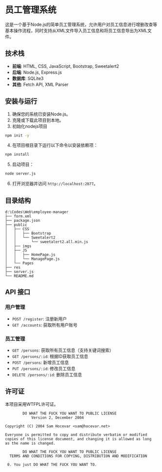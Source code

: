 # 员工管理系统

这是一个基于Node.js的简单员工管理系统，允许用户对员工信息进行增删改查等基本操作流程，同时支持从XML文件导入员工信息和将员工信息导出为XML文件。

## 技术栈

- **前端**: HTML, CSS, JavaScript, Bootstrap, Sweetalert2
- **后端**: Node.js, Express.js
- **数据库**: SQLite3
- **其他**: Fetch API, XML Parser

## 安装与运行

1. 确保您的系统已安装Node.js。
2. 克隆或下载此项目到本地。
3. 初始化nodejs项目

```bash
npm init -y
```
4. 在项目根目录下运行以下命令以安装依赖项：

```bash
npm install
```

5. 启动项目：

```bash
node server.js
```

6. 打开浏览器并访问 `http://localhost:2077`。

## 目录结构

```
d:\Codes\Web\employee-manager
├── form.xml
├── package.json
├── public
│   ├── CSS
│   │   ├── Bootstrap
│   │   └── Sweetalert2
│   │       └── sweetalert2.all.min.js
│   ├── imgs
│   ├── JS
│   │   ├── HomePage.js
│   │   └── ManagePage.js
│   └── Pages
├── res
├── server.js
└── README.md
```

## API 接口

### 用户管理

- `POST /register`: 注册新用户
- `GET /accounts`: 获取所有用户账号

### 员工管理

- `GET /persons`: 获取所有员工信息（支持关键词搜索）
- `GET /persons/:id`: 根据ID获取员工信息
- `POST /persons`: 新增员工信息
- `PUT /persons/:id`: 修改员工信息
- `DELETE /persons/:id`: 删除员工信息

## 许可证

本项目采用WTFPL许可证。
```
        DO WHAT THE FUCK YOU WANT TO PUBLIC LICENSE
            Version 2, December 2004

Copyright (C) 2004 Sam Hocevar <sam@hocevar.net>

Everyone is permitted to copy and distribute verbatim or modified
copies of this license document, and changing it is allowed as long
as the name is changed.

        DO WHAT THE FUCK YOU WANT TO PUBLIC LICENSE
  TERMS AND CONDITIONS FOR COPYING, DISTRIBUTION AND MODIFICATION

 0. You just DO WHAT THE FUCK YOU WANT TO.
```